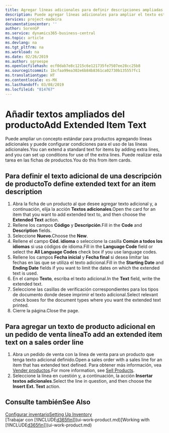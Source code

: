 ```yaml
---
title: Agregar líneas adicionales para definir descripciones ampliadas de producto | Documentos de Microsoft
description: Puede agregar líneas adicionales para ampliar el texto estándar que describe un producto.
services: project-madeira
documentationcenter: ''
author: SorenGP
ms.service: dynamics365-business-central
ms.topic: article
ms.devlang: na
ms.tgt_pltfrm: na
ms.workload: na
ms.date: 02/26/2019
ms.author: sgroespe
ms.openlocfilehash: ecf0dab7e8c1215c6e121735fe7507ee28cc25b8
ms.sourcegitcommit: 1bcfaa99ea302e6b84b8361ca02730b135557fc1
ms.translationtype: HT
ms.contentlocale: es-MX
ms.lasthandoff: 03/08/2019
ms.locfileid: "814767"
---
```

# <a name="add-extended-item-text"></a><span data-ttu-id="c19f4-103">Añadir textos ampliados del producto</span><span class="sxs-lookup"><span data-stu-id="c19f4-103">Add Extended Item Text</span></span>
<span data-ttu-id="c19f4-104">Puede ampliar un concepto estándar para productos agregando líneas adicionales y puede configurar condiciones para el uso de las líneas adicionales.</span><span class="sxs-lookup"><span data-stu-id="c19f4-104">You can extend a standard text for items by adding extra lines, and you can set up conditions for use of the extra lines.</span></span> <span data-ttu-id="c19f4-105">Puede realizar esta tarea en las fichas de productos.</span><span class="sxs-lookup"><span data-stu-id="c19f4-105">You do this from item cards.</span></span>

## <a name="to-define-extended-text-for-an-item-description"></a><span data-ttu-id="c19f4-106">Para definir el texto adicional de una descripción de producto</span><span class="sxs-lookup"><span data-stu-id="c19f4-106">To define extended text for an item description</span></span>
1. <span data-ttu-id="c19f4-107">Abra la ficha de un producto al que desee agregar texto adicional y, a continuación, elija la acción **Textos adicionales**.</span><span class="sxs-lookup"><span data-stu-id="c19f4-107">Open the card for an item that you want to add extended text to, and then choose the **Extended Text** action.</span></span>
2. <span data-ttu-id="c19f4-108">Rellene los campos **Código** y **Descripción**.</span><span class="sxs-lookup"><span data-stu-id="c19f4-108">Fill in the **Code** and **Description** fields.</span></span>
3. <span data-ttu-id="c19f4-109">Seleccione **Nuevo**.</span><span class="sxs-lookup"><span data-stu-id="c19f4-109">Choose the **New**.</span></span>
4. <span data-ttu-id="c19f4-110">Rellene el campo **Cód. idioma** o seleccione la casilla **Común a todos los idiomas** si usa códigos de idioma.</span><span class="sxs-lookup"><span data-stu-id="c19f4-110">Fill in the **Language Code** field or select the **All Language Codes** check box if you use language codes.</span></span>
5. <span data-ttu-id="c19f4-111">Rellene los campos **Fecha inicial** y **Fecha final** si desea limitar las fechas en las que se utiliza el texto adicional.</span><span class="sxs-lookup"><span data-stu-id="c19f4-111">Fill in the **Starting Date** and **Ending Date** fields if you want to limit the dates on which the extended text is used.</span></span>
6. <span data-ttu-id="c19f4-112">En el campo **Texto**, escriba el texto adicional.</span><span class="sxs-lookup"><span data-stu-id="c19f4-112">In the **Text** field, write the extended text.</span></span>
7. <span data-ttu-id="c19f4-113">Seleccione las casillas de verificación correspondientes para los tipos de documento donde desee imprimir el texto adicional.</span><span class="sxs-lookup"><span data-stu-id="c19f4-113">Select relevant check boxes for the document types where you want the extended text printed.</span></span>
8. <span data-ttu-id="c19f4-114">Cierre la página.</span><span class="sxs-lookup"><span data-stu-id="c19f4-114">Close the page.</span></span>

## <a name="to-add-an-extended-item-text-on-a-sales-order-line"></a><span data-ttu-id="c19f4-115">Para agregar un texto de producto adicional en un pedido de venta línea</span><span class="sxs-lookup"><span data-stu-id="c19f4-115">To add an extended item text on a sales order line</span></span>
1. <span data-ttu-id="c19f4-116">Abra un pedido de venta con la línea de venta para un producto que tenga texto adicional definido.</span><span class="sxs-lookup"><span data-stu-id="c19f4-116">Open a sales order with a sales line for an item that has extended text defined.</span></span> <span data-ttu-id="c19f4-117">Para obtener más información, vea [Vender productos](sales-how-sell-products.md).</span><span class="sxs-lookup"><span data-stu-id="c19f4-117">For more information, see [Sell Products](sales-how-sell-products.md).</span></span>
2. <span data-ttu-id="c19f4-118">Seleccione la línea en cuestión y, a continuación, la acción **Insertar textos adicionales**.</span><span class="sxs-lookup"><span data-stu-id="c19f4-118">Select the line in question, and then choose the **Insert Ext. Text** action.</span></span>

## <a name="see-also"></a><span data-ttu-id="c19f4-119">Consulte también</span><span class="sxs-lookup"><span data-stu-id="c19f4-119">See Also</span></span>
[<span data-ttu-id="c19f4-120">Configurar inventario</span><span class="sxs-lookup"><span data-stu-id="c19f4-120">Setting Up Inventory</span></span>](inventory-setup-inventory.md)  
<span data-ttu-id="c19f4-121">[Trabajar con [!INCLUDE[d365fin](includes/d365fin_md.md)]](ui-work-product.md)</span><span class="sxs-lookup"><span data-stu-id="c19f4-121">[Working with [!INCLUDE[d365fin](includes/d365fin_md.md)]](ui-work-product.md)</span></span>
